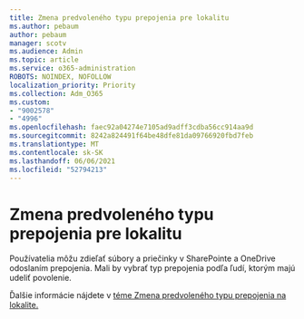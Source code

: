 ```yaml
---
title: Zmena predvoleného typu prepojenia pre lokalitu
ms.author: pebaum
author: pebaum
manager: scotv
ms.audience: Admin
ms.topic: article
ms.service: o365-administration
ROBOTS: NOINDEX, NOFOLLOW
localization_priority: Priority
ms.collection: Adm_O365
ms.custom:
- "9002578"
- "4996"
ms.openlocfilehash: faec92a04274e7105ad9adff3cdba56cc914aa9d
ms.sourcegitcommit: 8242a824491f64be48dfe81da09766920fbd7feb
ms.translationtype: MT
ms.contentlocale: sk-SK
ms.lasthandoff: 06/06/2021
ms.locfileid: "52794213"
---
```

# <a name="change-the-default-link-type-for-a-site"></a>Zmena predvoleného typu prepojenia pre lokalitu

Používatelia môžu zdieľať súbory a priečinky v SharePointe a OneDrive odoslaním prepojenia. Mali by vybrať typ prepojenia podľa ľudí, ktorým majú udeliť povolenie.

Ďalšie informácie nájdete v [téme Zmena predvoleného typu prepojenia na lokalite.](/sharepoint/change-default-sharing-link)
